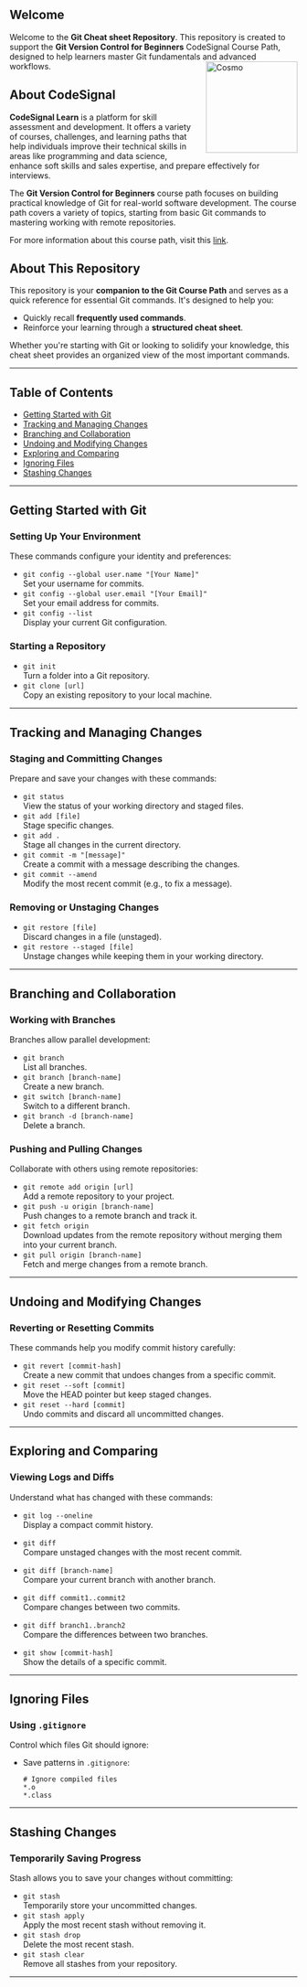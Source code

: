 ## Welcome

<p>
  Welcome to the <strong>Git Cheat sheet Repository</strong>. This repository is created to support the <strong>Git Version Control for Beginners</strong> CodeSignal Course Path, designed to help learners master Git fundamentals and advanced workflows. <img src="https://k3-production-bucket.s3.amazonaws.com/uploads/ZuF4WKfiXWD9P3Cme_cosmo-greeting.svg" alt="Cosmo" width="160" style="float: right; margin-left: 10px;">
</p>

## About CodeSignal

**CodeSignal Learn** is a platform for skill assessment and development. It offers a variety of courses, challenges, and learning paths that help individuals improve their technical skills in areas like programming and data science, enhance soft skills and sales expertise, and prepare effectively for interviews.

The **Git Version Control for Beginners** course path focuses on building practical knowledge of Git for real-world software development. The course path covers a variety of topics, starting from basic Git commands to mastering working with remote repositories. 

For more information about this course path, visit this [link](#). 


## About This Repository

This repository is your **companion to the Git Course Path** and serves as a quick reference for essential Git commands. It's designed to help you:
- Quickly recall **frequently used commands**.
- Reinforce your learning through a **structured cheat sheet**.

Whether you're starting with Git or looking to 
solidify your knowledge, this cheat sheet provides an organized view of the most important commands.

---

## Table of Contents
- [Getting Started with Git](#getting-started-with-git)
- [Tracking and Managing Changes](#tracking-and-managing-changes)
- [Branching and Collaboration](#branching-and-collaboration)
- [Undoing and Modifying Changes](#undoing-and-modifying-changes)
- [Exploring and Comparing](#exploring-and-comparing)
- [Ignoring Files](#ignoring-files)
- [Stashing Changes](#stashing-changes)

---

## Getting Started with Git

### Setting Up Your Environment

These commands configure your identity and preferences:

- `git config --global user.name "[Your Name]"`  
  Set your username for commits.
- `git config --global user.email "[Your Email]"`  
  Set your email address for commits.
- `git config --list`  
  Display your current Git configuration.

### Starting a Repository
- `git init`  
  Turn a folder into a Git repository.
- `git clone [url]`  
  Copy an existing repository to your local machine.

---

## Tracking and Managing Changes

### Staging and Committing Changes

Prepare and save your changes with these commands:

- `git status`  
  View the status of your working directory and staged files.
- `git add [file]`  
  Stage specific changes.
- `git add .`  
  Stage all changes in the current directory.
- `git commit -m "[message]"`  
  Create a commit with a message describing the changes.
- `git commit --amend`  
  Modify the most recent commit (e.g., to fix a message).

### Removing or Unstaging Changes
- `git restore [file]`  
  Discard changes in a file (unstaged).
- `git restore --staged [file]`  
  Unstage changes while keeping them in your working directory.

---

## Branching and Collaboration

### Working with Branches

Branches allow parallel development:
- `git branch`  
  List all branches.
- `git branch [branch-name]`  
  Create a new branch.
- `git switch [branch-name]`  
  Switch to a different branch.
- `git branch -d [branch-name]`  
  Delete a branch.

### Pushing and Pulling Changes

Collaborate with others using remote repositories:
- `git remote add origin [url]`  
  Add a remote repository to your project.
- `git push -u origin [branch-name]`  
  Push changes to a remote branch and track it.
- `git fetch origin`  
  Download updates from the remote repository without merging them into your current branch.
- `git pull origin [branch-name]`  
  Fetch and merge changes from a remote branch.

---

## Undoing and Modifying Changes

### Reverting or Resetting Commits

These commands help you modify commit history carefully:
- `git revert [commit-hash]`  
  Create a new commit that undoes changes from a specific commit.
- `git reset --soft [commit]`  
  Move the HEAD pointer but keep staged changes.
- `git reset --hard [commit]`  
  Undo commits and discard all uncommitted changes.

---

## Exploring and Comparing

### Viewing Logs and Diffs

Understand what has changed with these commands:

- `git log --oneline`  
  Display a compact commit history.

- `git diff`  
  Compare unstaged changes with the most recent commit.

- `git diff [branch-name]`  
  Compare your current branch with another branch.

- `git diff commit1..commit2`  
  Compare changes between two commits.

- `git diff branch1..branch2`  
  Compare the differences between two branches.

- `git show [commit-hash]`  
  Show the details of a specific commit.

---

## Ignoring Files

### Using `.gitignore`

Control which files Git should ignore:
- Save patterns in `.gitignore`:
  ```plaintext
  # Ignore compiled files
  *.o
  *.class
  ```
  
---

## Stashing Changes

### Temporarily Saving Progress

Stash allows you to save your changes without committing:
- `git stash`  
  Temporarily store your uncommitted changes.
- `git stash apply`  
  Apply the most recent stash without removing it.
- `git stash drop`  
  Delete the most recent stash.
- `git stash clear`  
  Remove all stashes from your repository.

---
